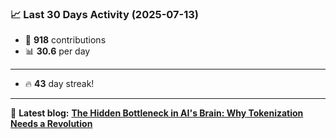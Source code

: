 <!--START_STATS-->
### 📈 Last 30 Days Activity (2025-07-13)  
- 🧮 **918** contributions  
- 📊 **30.6** per day
---
- 🔥 **43** day streak!
---
📝 **Latest blog:** [**The Hidden Bottleneck in AI's Brain: Why Tokenization Needs a Revolution**](https://andriak.com/blog/tokenization-revolution)
<!--END_STATS-->

